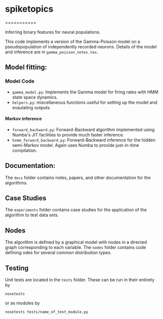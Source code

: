 # spiketopics
===========

Inferring binary features for neural populations.

This code implements a version of the Gamma-Poisson model on a pseudopopulation of independently recorded neurons. Details of the model and inference are in `gamma_poisson_notes.tex`.

## Model fitting:

### Model Code
- `gamma_model.py`: Implements the Gamma model for firing rates with HMM state space dynamics.
- `helpers.py`: miscellaneous functions useful for setting up the model and evaulating outputs.

#### Markov inference
- `forward_backward.py`: Forward-Backward algorithm implemented using Numba's JIT facilities to provide much faster inference.
- `hsmm_forward_backward.py`: Forward-Backward inference for the hidden semi-Markov model. Again uses Numba to provide just-in-time compilation.


## Documentation:
The `docs` folder contains notes, papers, and other documentation for the algorithms.


## Case Studies
The `experiments` folder contains case studies for the application of the algorithm to test data sets.


## Nodes
The algorithm is defined by a graphical model with nodes in a directed graph corresponding to each variable. The `nodes` folder contains code defining odes for several common distribution types.


## Testing
Unit tests are located in the `tests` folder. These can be run in their entirety by
~~~
nosetests
~~~
or as modules by
~~~
nosetests tests/name_of_test_module.py
~~~
